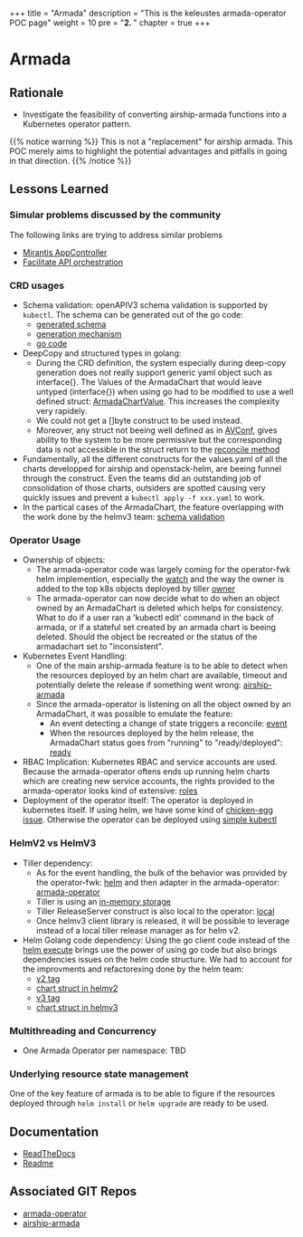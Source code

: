 +++
title = "Armada"
description = "This is the keleustes armada-operator POC page"
weight = 10
pre = "<b>2. </b>"
chapter = true
+++

# Armada

## Rationale

- Investigate the feasibility of converting airship-armada functions 
  into a Kubernetes operator pattern.

{{% notice warning %}}
This is not a "replacement" for airship armada. This POC merely aims to highlight the potential advantages and pitfalls in going in that direction.
{{% /notice %}}

## Lessons Learned

### Simular problems discussed by the community

The following links are trying to address similar problems

- [Mirantis AppController](https://github.com/Mirantis/k8s-AppController)
- [Facilitate API orchestration](https://github.com/kubernetes/kubernetes/issues/34363)

### CRD usages

- Schema validation: openAPIV3 schema validation is supported by `kubectl`. The schema can be generated
  out of the go code:
  - [generated schema](https://github.com/keleustes/armada-operator/blob/master/chart/templates/armada_v1alpha1_armadachart.yaml#L32)
  - [generation mechanism](https://github.com/keleustes/armada-operator/blob/master/Makefile#L46)
  - [go code](https://github.com/keleustes/armada-operator/blob/master/pkg/apis/armada/v1alpha1/armadachart_types.go#L141)
- DeepCopy and structured types in golang: 
  - During the CRD definition, the system especially during deep-copy generation does not
    really support generic yaml object such as interface{}. The Values of the ArmadaChart that would leave untyped (interface{}) when
    using go had to be modified to use a well defined struct:
    [ArmadaChartValue](https://github.com/keleustes/armada-operator/blob/master/pkg/apis/armada/v1alpha1/armadachart_types.go#L105).
    This increases the complexity very rapidely. 
  - We could not get a []byte construct to be used instead. 
  - Moreover, any struct not beeing well defined as in 
    [AVConf](https://github.com/keleustes/armada-operator/blob/master/pkg/apis/armada/v1alpha1/armadachart_values_types.go#L147), 
    gives ability to the system to be more permissive but the corresponding data is not accessible in the struct return to the 
    [reconcile method](https://github.com/keleustes/armada-operator/blob/master/pkg/controller/armada/chart_controller.go#L120)
- Fundamentally, all the different constructs for the values.yaml of all the charts developped for airship and openstack-helm,
  are beeing funnel through the construct. Even the teams did an outstanding job of consolidation of those charts, outsiders
  are spotted causing very quickly issues and prevent a `kubectl apply -f xxx.yaml` to work.
- In the partical cases of the ArmadaChart, the feature overlapping with the work done by the helmv3 team:
  [schema validation](https://github.com/helm/helm/blob/dev-v3/pkg/chartutil/jsonschema.go#L58)

### Operator Usage

- Ownership of objects:
  - The armada-operator code was largely coming for the operator-fwk helm implemention,
    especially the [watch](https://github.com/operator-framework/operator-sdk/blob/master/pkg/helm/watches/watches.go#L90)
    and the way the owner is added to the top k8s objects deployed by tiller
    [owner](https://github.com/operator-framework/operator-sdk/blob/master/pkg/helm/engine/ownerref.go#L92)
  - The armada-operator can now decide what to do when an object owned by an ArmadaChart is deleted which helps
    for consistency. What to do if a user ran a 'kubectl edit' command in the back of armada, or if a stateful set created
    by an armada chart is beeing deleted. Should the object be recreated or the status of the armadachart set to "inconsistent".
- Kubernetes Event Handling:
  - One of the main arship-armada feature is to be able to detect when the resources deployed by an helm chart are
    available, timeout and potentially delete the release if something went wrong:
    [airship-armada](https://opendev.org/airship/armada/src/branch/master/armada/handlers/wait.py#L391)
  - Since the armada-operator is listening on all the object owned by an ArmadaChart, it was possible to emulate the
    feature:
    - An event detecting a change of state triggers a reconcile: [event](https://github.com/keleustes/armada-operator/blob/master/pkg/controller/armada/base_controller.go#L92)
    - When the resources deployed by the helm release, the ArmadaChart status goes from "running" to "ready/deployed": [ready](https://github.com/keleustes/armada-operator/blob/master/pkg/controller/armada/chart_controller.go#L448)
- RBAC Implication: Kubernetes RBAC and service accounts are used. Because the armada-operator oftens ends up
  running helm charts which are creating new service accounts, the rights provided to the armada-operator looks
  kind of extensive: [roles](https://github.com/keleustes/armada-operator/blob/master/chart/templates/role.yaml)
- Deployment of the operator itself: The operator is deployed in kubernetes itself. If using helm, we have some
  kind of [chicken-egg issue](https://github.com/keleustes/armada-operator/blob/master/Makefile#L87). 
  Otherwise the operator can be deployed using [simple kubectl](https://github.com/keleustes/airship-treasuremap/blob/master/Makefile#L2)

### HelmV2 vs HelmV3

- Tiller dependency:
    - As for the event handling, the bulk of the behavior was provided by the operator-fwk: [helm](https://github.com/operator-framework/operator-sdk/blob/master/pkg/helm/release/manager_factory.go#L89) and then adapter in the armada-operator:
      [armada-operator](https://github.com/keleustes/armada-operator/blob/master/pkg/helmv2/manager_factory.go)
    - Tiller is using an [in-memory storage](https://github.com/keleustes/armada-operator/blob/master/pkg/helmv2/manager_factory.go#L45)
    - Tiller ReleaseServer construct is also local to the operator: 
      [local](https://github.com/helm/helm/blob/master/pkg/tiller/release_server.go#L93)
    - Once helmv3 client library is released, it will be possible to leverage instead of a local tiller release manager as for
      helm v2.
- Helm Golang code dependency: Using the go client code instead of the
  [helm execute](https://github.com/argoproj/argo-cd/blob/master/util/helm/helm.go#L206)
  brings use the power of using go code but also brings dependencies issues on the helm code structure.
  We had to account for the improvments and refactorexing done by the helm team:
    - [v2 tag](https://github.com/keleustes/armada-operator/blob/master/pkg/helmv2/chart_manager.go#L15)
    - [chart struct in helmv2](https://github.com/keleustes/armada-operator/blob/master/pkg/helmv2/chart_manager.go#L40)
    - [v3 tag](https://github.com/keleustes/armada-operator/blob/master/pkg/helmv3/chart_manager.go#L15)
    - [chart struct in helmv3](https://github.com/keleustes/armada-operator/blob/master/pkg/helmv3/chart_manager.go#L38)

### Multithreading and Concurrency

- One Armada Operator per namespace: TBD

### Underlying resource state management

One of the key feature of armada is to be able to figure if the resources
deployed through `helm install` or `helm upgrade` are ready to be used.

## Documentation

- [ReadTheDocs](https://airshipit.readthedocs.io/projects/armada/en/latest/)
- [Readme](https://github.com/keleustes/armada-operator/blob/master/README.md)

## Associated GIT Repos

- [armada-operator](https://github.com/keleustes/armada-operator)
- [airship-armada](https://github.com/airshipit/armada)

<!--more-->

